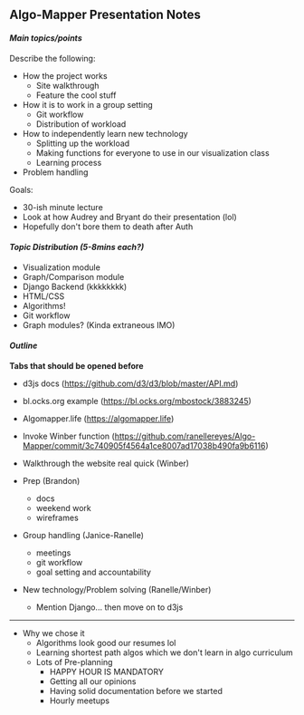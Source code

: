 ## Algo-Mapper Presentation Notes

#### _Main topics/points_

Describe the following:
- How the project works
  - Site walkthrough
  - Feature the cool stuff
- How it is to work in a group setting
  - Git workflow
  - Distribution of workload
- How to independently learn new technology
  - Splitting up the workload
  - Making functions for everyone to use in our visualization class
  - Learning process
- Problem handling

Goals:
  - 30-ish minute lecture
  - Look at how Audrey and Bryant do their presentation (lol)
  - Hopefully don't bore them to death after Auth

#### _Topic Distribution (5-8mins each?)_

- Visualization module
- Graph/Comparison module
- Django Backend (kkkkkkkk)
- HTML/CSS
- Algorithms!
- Git workflow
- Graph modules? (Kinda extraneous IMO)

#### _Outline_

**Tabs that should be opened before**
  - d3js docs (https://github.com/d3/d3/blob/master/API.md)
  - bl.ocks.org example (https://bl.ocks.org/mbostock/3883245)
  - Algomapper.life (https://algomapper.life)
  - Invoke Winber function (https://github.com/ranellereyes/Algo-Mapper/commit/3c740905f4564a1ce8007ad17038b490fa9b6116)

- Walkthrough the website real quick (Winber)
- Prep (Brandon)
  - docs
  - weekend work
  - wireframes
- Group handling (Janice-Ranelle)
  - meetings
  - git workflow
  - goal setting and accountability
- New technology/Problem solving (Ranelle/Winber)
  - Mention Django... then move on to d3js

---

- Why we chose it
  - Algorithms look good our resumes lol
  - Learning shortest path algos which we don't learn in algo curriculum
  - Lots of Pre-planning
    - HAPPY HOUR IS MANDATORY
    - Getting all our opinions
    - Having solid documentation before we started
    - Hourly meetups
